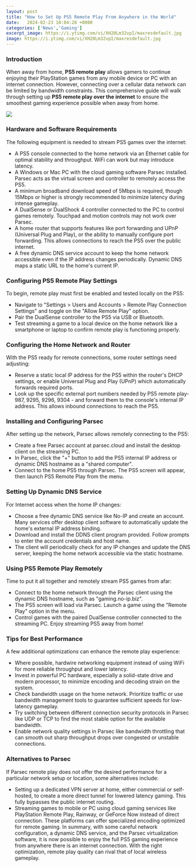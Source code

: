 ```yaml
---
layout: post
title: "How to Set Up PS5 Remote Play From Anywhere in the World"
date:   2024-02-23 10:04:28 +0000
categories: ['News','Gaming']
excerpt_image: https://i.ytimg.com/vi/XH20Lm32vpI/maxresdefault.jpg
image: https://i.ytimg.com/vi/XH20Lm32vpI/maxresdefault.jpg
---
```


### Introduction
When away from home, **PS5 remote play** allows gamers to continue enjoying their PlayStation games from any mobile device or PC with an internet connection. However, connecting over a cellular data network can be limited by bandwidth constraints. This comprehensive guide will walk through setting up **PS5 remote play over the internet** to ensure the smoothest gaming experience possible when away from home.

![](https://www.lifewire.com/thmb/wy8W0aFhMlWj3N2wFwTO0M-aftc=/3840x2160/filters:no_upscale():max_bytes(150000):strip_icc()/001-how-to-use-ps5-remote-play-to-stream-to-ps4-5089217-1dd2d5fdcc05498ebf7596025a55a073.jpg)
### Hardware and Software Requirements
The following equipment is needed to stream PS5 games over the internet:
- A PS5 console connected to the home network via an Ethernet cable for optimal stability and throughput. WiFi can work but may introduce latency.
- A Windows or Mac PC with the cloud gaming software Parsec installed. Parsec acts as the virtual screen and controller to remotely access the PS5. 
- A minimum broadband download speed of 5Mbps is required, though 15Mbps or higher is strongly recommended to minimize latency during intense gameplay.
- A DualSense or DualShock 4 controller connected to the PC to control games remotely. Touchpad and motion controls may not work over Parsec.
- A home router that supports features like port forwarding and UPnP (Universal Plug and Play), or the ability to manually configure port forwarding. This allows connections to reach the PS5 over the public internet.
- A free dynamic DNS service account to keep the home network accessible even if the IP address changes periodically. Dynamic DNS maps a static URL to the home's current IP.
### Configuring PS5 Remote Play Settings  
To begin, remote play must first be enabled and tested locally on the PS5:
- Navigate to "Settings > Users and Accounts > Remote Play Connection Settings" and toggle on the "Allow Remote Play" option.
- Pair the DualSense controller to the PS5 via USB or Bluetooth.
- Test streaming a game to a local device on the home network like a smartphone or laptop to confirm remote play is functioning properly.
### Configuring the Home Network and Router
With the PS5 ready for remote connections, some router settings need adjusting:
- Reserve a static local IP address for the PS5 within the router's DHCP settings, or enable Universal Plug and Play (UPnP) which automatically forwards required ports.
- Look up the specific external port numbers needed by PS5 remote play- 987, 9295, 9296, 9304 - and forward them to the console's internal IP address. This allows inbound connections to reach the PS5.
### Installing and Configuring Parsec
After setting up the network, Parsec allows remotely connecting to the PS5:
- Create a free Parsec account at parsec.cloud and install the desktop client on the streaming PC.
- In Parsec, click the "+" button to add the PS5 internal IP address or dynamic DNS hostname as a "shared computer".  
- Connect to the home PS5 through Parsec. The PS5 screen will appear, then launch PS5 Remote Play from the menu.
### Setting Up Dynamic DNS Service  
For Internet access when the home IP changes:
- Choose a free dynamic DNS service like No-IP and create an account. Many services offer desktop client software to automatically update the home's external IP address binding.
- Download and install the DDNS client program provided. Follow prompts to enter the account credentials and host name.
- The client will periodically check for any IP changes and update the DNS server, keeping the home network accessible via the static hostname.
### Using PS5 Remote Play Remotely
Time to put it all together and remotely stream PS5 games from afar:
- Connect to the home network through the Parsec client using the dynamic DNS hostname, such as "gaming.no-ip.biz". 
- The PS5 screen will load via Parsec. Launch a game using the "Remote Play" option in the menu.
- Control games with the paired DualSense controller connected to the streaming PC. Enjoy streaming PS5 away from home!
### Tips for Best Performance
A few additional optimizations can enhance the remote play experience: 
- Where possible, hardwire networking equipment instead of using WiFi for more reliable throughput and lower latency.
- Invest in powerful PC hardware, especially a solid-state drive and modern processor, to minimize encoding and decoding strain on the system.
- Check bandwidth usage on the home network. Prioritize traffic or use bandwidth management tools to guarantee sufficient speeds for low-latency gameplay.
- Try switching between different connection security protocols in Parsec like UDP or TCP to find the most stable option for the available bandwidth.
- Enable network quality settings in Parsec like bandwidth throttling that can smooth out sharp throughput drops over congested or unstable connections.
### Alternatives to Parsec
If Parsec remote play does not offer the desired performance for a particular network setup or location, some alternatives include:
- Setting up a dedicated VPN server at home, either commercial or self-hosted, to create a more direct tunnel for lowered latency gaming. This fully bypasses the public internet routing.
- Streaming games to mobile or PC using cloud gaming services like PlayStation Remote Play, Rainway, or GeForce Now instead of direct connection. These platforms can offer specialized encoding optimized for remote gaming.
In summary, with some careful network configuration, a dynamic DNS service, and the Parsec virtualization software, it is now possible to enjoy the full PS5 gaming experience from anywhere there is an internet connection. With the right optimization, remote play quality can rival that of local wireless gameplay.